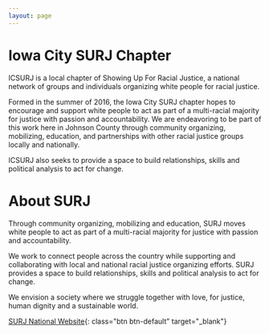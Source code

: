 ```yaml
---
layout: page
---
```


# Iowa City SURJ Chapter

ICSURJ is a local chapter of Showing Up For Racial Justice, a national network of groups and individuals organizing white people for racial justice.

Formed in the summer of 2016, the Iowa City SURJ chapter hopes to encourage and support white people to act as part of a multi-racial majority for justice with passion and accountability. We are endeavoring to be part of this work here in Johnson County through community organizing, mobilizing, education, and partnerships with other racial justice groups locally and nationally.

 ICSURJ also seeks to provide a space to build relationships, skills and political analysis to act for change.

# About SURJ

Through community organizing, mobilizing and education, SURJ moves white people to act as part of a multi-racial majority for justice with passion and accountability.

We work to connect people across the country while supporting and collaborating with local and national racial justice organizing efforts. SURJ provides a space to build relationships, skills and political analysis to act for change.

We envision a society where we struggle together with love, for justice, human dignity and a sustainable world.

[SURJ National Website](http://www.showingupforracialjustice.org/){: class="btn btn-default" target="_blank"}
